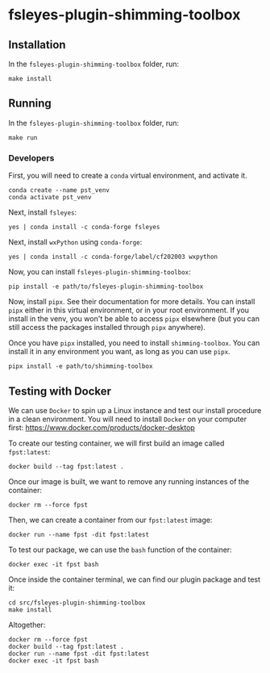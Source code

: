# fsleyes-plugin-shimming-toolbox

## Installation

In the `fsleyes-plugin-shimming-toolbox` folder, run:

```
make install
```

## Running

In the `fsleyes-plugin-shimming-toolbox` folder, run:

```
make run
```


### Developers


First, you will need to create a `conda` virtual environment, and activate it.

```
conda create --name pst_venv
conda activate pst_venv
```

Next, install `fsleyes`:

```
yes | conda install -c conda-forge fsleyes
```

Next, install ``wxPython`` using ``conda-forge``:

```
yes | conda install -c conda-forge/label/cf202003 wxpython
```

Now, you can install `fsleyes-plugin-shimming-toolbox`:

```
pip install -e path/to/fsleyes-plugin-shimming-toolbox
```

Now, install `pipx`. See their documentation for more details. You can install `pipx` either in
this virtual environment, or in your root environment. If you install in the venv, you won't
be able to access `pipx` elsewhere (but you can still access the packages installed through
`pipx` anywhere).

Once you have `pipx` installed, you need to install `shimming-toolbox`. You can install it
in any environment you want, as long as you can use `pipx`.

```
pipx install -e path/to/shimming-toolbox
```

## Testing with Docker

We can use `Docker` to spin up a Linux instance and test our install procedure in a clean
environment. You will need to install `Docker` on your computer first: https://www.docker.com/products/docker-desktop

To create our testing container, we will first build an image called `fpst:latest`:
```
docker build --tag fpst:latest .
```

Once our image is built, we want to remove any running instances of the container:
```
docker rm --force fpst
```

Then, we can create a container from our `fpst:latest` image:
```
docker run --name fpst -dit fpst:latest
```

To test our package, we can use the `bash` function of the container:
```
docker exec -it fpst bash
```

Once inside the container terminal, we can find our plugin package and test it:
```
cd src/fsleyes-plugin-shimming-toolbox
make install
```

Altogether:

```
docker rm --force fpst
docker build --tag fpst:latest .
docker run --name fpst -dit fpst:latest
docker exec -it fpst bash
```
